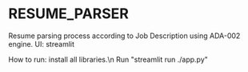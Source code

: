 # RESUME_PARSER
Resume parsing process according to Job Description using ADA-002 engine.
UI: streamlit

How to run:
install all libraries.\n
Run "streamlit run ./app.py"

